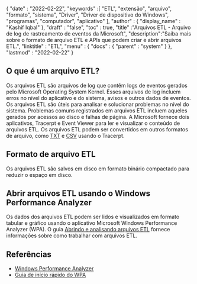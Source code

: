 {
  "date" : "2022-02-22",
  "keywords" :[ "ETL", "extensão", "arquivo", "formato", "sistema", "Driver", "Driver de dispositivo do Windows", "programas", "computador", "aplicativo" ],
  "author" : {
    "display_name" : "Kashif Iqbal"
},
  "draft" : "false",
  "toc" : true,
  "title" :"Arquivos ETL - Arquivo de log de rastreamento de eventos da Microsoft",
  "description":"Saiba mais sobre o formato de arquivo ETL e APIs que podem criar e abrir arquivos ETL.",
  "linktitle" : "ETL",
  "menu" : {
    "docs" : {
      "parent" : "system"
}
},
  "lastmod" : "2022-02-22"
}

## O que é um arquivo ETL?

Os arquivos ETL são arquivos de log que contêm logs de eventos gerados pelo Microsoft Operating System Kernel. Esses arquivos de log incluem erros no nível do aplicativo e do sistema, avisos e outros dados de eventos. Os arquivos ETL são úteis para analisar e solucionar problemas no nível do sistema. Problemas comuns registrados em arquivos ETL incluem aqueles gerados por acessos ao disco e falhas de página. A Microsoft fornece dois aplicativos, Tracerpt e Event Viewer para ler e visualizar o conteúdo de arquivos ETL. Os arquivos ETL podem ser convertidos em outros formatos de arquivo, como [TXT](/pt/word-processing/txt/) e [CSV](/pt/spreadsheet/csv/) usando o Tracerpt.

## Formato de arquivo ETL

Os arquivos ETL são salvos em disco em formato binário compactado para reduzir o espaço em disco.

## Abrir arquivos ETL usando o Windows Performance Analyzer

Os dados dos arquivos ETL podem ser lidos e visualizados em formato tabular e gráfico usando o aplicativo Microsoft Windows Performance Analyzer (WPA). O guia [Abrindo e analisando arquivos ETL](https://learn.microsoft.com/en-us/windows-hardware/test/wpt/opening-and-analyzing-etl-files-in-wpa) fornece informações sobre como trabalhar com arquivos ETL.

## Referências

* [Windows Performance Analyzer](https://learn.microsoft.com/en-us/windows-hardware/test/wpt/getting-started--windows-performance-analyzer--wpa-)
* [Guia de início rápido do WPA](https://learn.microsoft.com/en-us/windows-hardware/test/wpt/wpa-quick-start-guide)

